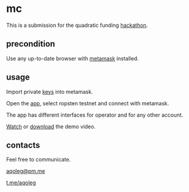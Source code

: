 # mc

This is a submission for the quadratic funding [hackathon](https://gitcoin.co/issue/MPlus4Climate/MPlusToolKit/1/100023834).

## precondition

Use any up-to-date browser with [metamask](https://metamask.io) installed.

## usage

Import private [keys](https://github.com/aqoleg/mc/blob/main/keys) into metamask.

Open the [app](https://aqoleg.github.io/mc/), select ropsten testnet and connect with metamask.

The app has different interfaces for operator and for any other account.

[Watch](https://github.com/aqoleg/mc/blob/main/docs/index.html) or [download](https://github.com/aqoleg/mc/blob/main/docs/video.mp4) the demo video.

## contacts

Feel free to communicate.

aqoleg@pm.me

[t.me/aqoleg](https://t.me/aqoleg)